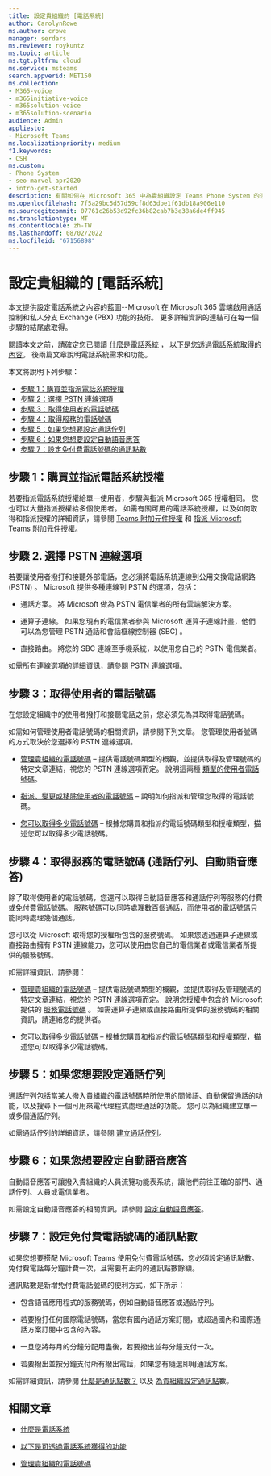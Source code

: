 ```yaml
---
title: 設定貴組織的 [電話系統]
author: CarolynRowe
ms.author: crowe
manager: serdars
ms.reviewer: roykuntz
ms.topic: article
ms.tgt.pltfrm: cloud
ms.service: msteams
search.appverid: MET150
ms.collection:
- M365-voice
- m365initiative-voice
- m365solution-voice
- m365solution-scenario
audience: Admin
appliesto:
- Microsoft Teams
ms.localizationpriority: medium
f1.keywords:
- CSH
ms.custom:
- Phone System
- seo-marvel-apr2020
- intro-get-started
description: 有關如何在 Microsoft 365 中為貴組織設定 Teams Phone System 的逐步指南。
ms.openlocfilehash: 7f5a29bc5d57d59cf8d63dbe1f61db18a906e110
ms.sourcegitcommit: 07761c26b53d92fc36b82cab7b3e38a6de4ff945
ms.translationtype: MT
ms.contentlocale: zh-TW
ms.lasthandoff: 08/02/2022
ms.locfileid: "67156898"
---
```

# <a name="set-up-phone-system-in-your-organization"></a>設定貴組織的 [電話系統]

本文提供設定電話系統之內容的藍圖--Microsoft 在 Microsoft 365 雲端啟用通話控制和私人分支 Exchange (PBX) 功能的技術。 更多詳細資訊的連結可在每一個步驟的結尾處取得。

閱讀本文之前，請確定您已閱讀 [什麼是電話系統](what-is-phone-system-in-office-365.md) ， [以下是您透過電話系統取得的內容](here-s-what-you-get-with-phone-system.md)。 後兩篇文章說明電話系統需求和功能。

本文將說明下列步驟：

- [步驟 1：購買並指派電話系統授權](#step-1-buy-and-assign-a-phone-system-license)
- [步驟 2：選擇 PSTN 連線選項](#step-2-choose-a-pstn-connectivity-option)
- [步驟 3：取得使用者的電話號碼](#step-3-get-phone-numbers-for-your-users)
- [步驟 4：取得服務的電話號碼](#step-4-get-phone-numbers-for-services-call-queues-auto-attendants)
- [步驟 5：如果您想要設定通話佇列](#step-5-if-you-want-to-set-up-a-call-queue)
- [步驟 6：如果您想要設定自動語音應答](#step-6-if-you-want-to-set-up-an-auto-attendant)
- [步驟 7：設定免付費電話號碼的通訊點數](#step-7-set-up-communications-credits-for-toll-free-numbers)

## <a name="step-1-buy-and-assign-a-phone-system-license"></a>步驟 1：購買並指派電話系統授權

若要指派電話系統授權給單一使用者，步驟與指派 Microsoft 365 授權相同。 您也可以大量指派授權給多個使用者。 如需有關可用的電話系統授權，以及如何取得和指派授權的詳細資訊，請參閱 [Teams 附加元件授權](/microsoftteams//teams-add-on-licensing/microsoft-teams-add-on-licensing) 和 [指派 Microsoft Teams 附加元件授權](/microsoftteams/teams-add-on-licensing/assign-teams-add-on-licenses)。

## <a name="step-2-choose-a-pstn-connectivity-option"></a>步驟 2. 選擇 PSTN 連線選項

若要讓使用者撥打和接聽外部電話，您必須將電話系統連線到公用交換電話網路 (PSTN) 。 Microsoft 提供多種連線到 PSTN 的選項，包括：

- 通話方案。 將 Microsoft 做為 PSTN 電信業者的所有雲端解決方案。

- 運算子連線。 如果您現有的電信業者參與 Microsoft 運算子連線計畫，他們可以為您管理 PSTN 通話和會話框線控制器 (SBC) 。

- 直接路由。 將您的 SBC 連線至手機系統，以使用您自己的 PSTN 電信業者。

如需所有連線選項的詳細資訊，請參閱 [PSTN 連線選項](pstn-connectivity.md)。

## <a name="step-3-get-phone-numbers-for-your-users"></a>步驟 3：取得使用者的電話號碼

在您設定組織中的使用者撥打和接聽電話之前，您必須先為其取得電話號碼。

如需如何管理使用者電話號碼的相關資訊，請參閱下列文章。 您管理使用者號碼的方式取決於您選擇的 PSTN 連線選項。

- [管理貴組織的電話號碼](manage-phone-numbers-landing-page.md) – 提供電話號碼類型的概觀，並提供取得及管理號碼的特定文章連結，視您的 PSTN 連線選項而定。
說明這兩種 [類型的使用者電話號碼](manage-phone-numbers-landing-page.md#user-telephone-numbers)。

- [指派、變更或移除使用者的電話號碼](assign-change-or-remove-a-phone-number-for-a-user.md) – 說明如何指派和管理您取得的電話號碼。

- [您可以取得多少電話號碼](how-many-phone-numbers-can-you-get.md) – 根據您購買和指派的電話號碼類型和授權類型，描述您可以取得多少電話號碼。

## <a name="step-4-get-phone-numbers-for-services-call-queues-auto-attendants"></a>步驟 4：取得服務的電話號碼 (通話佇列、自動語音應答) 

除了取得使用者的電話號碼，您還可以取得自動語音應答和通話佇列等服務的付費或免付費電話號碼。 服務號碼可以同時處理數百個通話，而使用者的電話號碼只能同時處理幾個通話。

您可以從 Microsoft 取得您的授權所包含的服務號碼。 如果您透過運算子連線或直接路由擁有 PSTN 連線能力，您可以使用由您自己的電信業者或電信業者所提供的服務號碼。

如需詳細資訊，請參閱：

- [管理貴組織的電話號碼](manage-phone-numbers-landing-page.md) – 提供電話號碼類型的概觀，並提供取得及管理號碼的特定文章連結，視您的 PSTN 連線選項而定。
說明您授權中包含的 Microsoft 提供的 [服務電話號碼](manage-phone-numbers-landing-page.md#service-telephone-numbers) 。 如需運算子連線或直接路由所提供的服務號碼的相關資訊，請連絡您的提供者。

- [您可以取得多少電話號碼](how-many-phone-numbers-can-you-get.md) – 根據您購買和指派的電話號碼類型和授權類型，描述您可以取得多少電話號碼。

## <a name="step-5-if-you-want-to-set-up-a-call-queue"></a>步驟 5：如果您想要設定通話佇列

通話佇列包括當某人撥入貴組織的電話號碼時所使用的問候語、自動保留通話的功能，以及搜尋下一個可用來電代理程式處理通話的功能。 您可以為組織建立單一或多個通話佇列。

如需通話佇列的詳細資訊，請參閱 [建立通話佇列](create-a-phone-system-call-queue.md)。

## <a name="step-6-if-you-want-to-set-up-an-auto-attendant"></a>步驟 6：如果您想要設定自動語音應答

自動語音應答可讓撥入貴組織的人員流覽功能表系統，讓他們前往正確的部門、通話佇列、人員或電信業者。

如需設定自動語音應答的相關資訊，請參閱 [設定自動語音應答](create-a-phone-system-auto-attendant.md)。

## <a name="step-7-set-up-communications-credits-for-toll-free-numbers"></a>步驟 7：設定免付費電話號碼的通訊點數

如果您想要搭配 Microsoft Teams 使用免付費電話號碼，您必須設定通訊點數。 免付費電話每分鐘計費一次，且需要有正向的通訊點數餘額。

通訊點數是新增免付費電話號碼的便利方式，如下所示：

- 包含語音應用程式的服務號碼，例如自動語音應答或通話佇列。

- 若要撥打任何國際電話號碼，當您有國內通話方案訂閱，或超過國內和國際通話方案訂閱中包含的內容。

- 一旦您將每月的分鐘分配用盡後，若要撥出並每分鐘支付一次。

- 若要撥出並按分鐘支付所有撥出電話，如果您有隨選即用通話方案。

如需詳細資訊，請參閱 [什麼是通訊點數？](what-are-communications-credits.md) 以及 [為貴組織設定通訊點](set-up-communications-credits-for-your-organization.md)數。

## <a name="related-articles"></a>相關文章

- [什麼是電話系統](what-is-phone-system-in-office-365.md)

- [以下是可透過電話系統獲得的功能](here-s-what-you-get-with-phone-system.md)

- [管理貴組織的電話號碼](manage-phone-numbers-landing-page.md)
